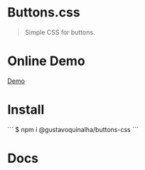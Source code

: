 # Buttons.css
> Simple CSS for buttons.

# Online Demo
[Demo](http://quinalha.me/buttons-css/)

# Install
´´´
$ npm i @gustavoquinalha/buttons-css
´´´

# Docs

